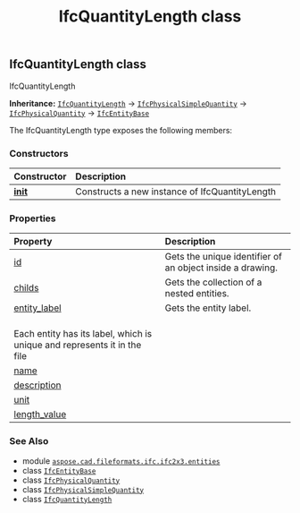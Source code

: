 ﻿---
title: IfcQuantityLength class
second_title: Aspose.CAD for Python via .NET API References
description: 
type: docs
weight: 4150
url: /python-net/aspose.cad.fileformats.ifc.ifc2x3.entities/ifcquantitylength/
is_root: false
---

## IfcQuantityLength class

IfcQuantityLength



**Inheritance:** [`IfcQuantityLength`](/cad/python-net/aspose.cad.fileformats.ifc.ifc2x3.entities/ifcquantitylength) → 
[`IfcPhysicalSimpleQuantity`](/cad/python-net/aspose.cad.fileformats.ifc.ifc2x3.entities/ifcphysicalsimplequantity) → 
[`IfcPhysicalQuantity`](/cad/python-net/aspose.cad.fileformats.ifc.ifc2x3.entities/ifcphysicalquantity) → 
[`IfcEntityBase`](/cad/python-net/aspose.cad.fileformats.ifc/ifcentitybase)



The IfcQuantityLength type exposes the following members:

### Constructors
| Constructor | Description |
| :- | :- |
| [__init__](/cad/python-net/aspose.cad.fileformats.ifc.ifc2x3.entities/ifcquantitylength/__init__/#) | Constructs a new instance of IfcQuantityLength |


### Properties
| Property | Description |
| :- | :- |
| [id](/cad/python-net/aspose.cad.fileformats.ifc.ifc2x3.entities/ifcquantitylength/id) | Gets the unique identifier of an object inside a drawing. |
| [childs](/cad/python-net/aspose.cad.fileformats.ifc.ifc2x3.entities/ifcquantitylength/childs) | Gets the collection of a nested entities. |
| [entity_label](/cad/python-net/aspose.cad.fileformats.ifc.ifc2x3.entities/ifcquantitylength/entity_label) | Gets the entity label.<br/>Each entity has its label, which is unique and represents it in the file |
| [name](/cad/python-net/aspose.cad.fileformats.ifc.ifc2x3.entities/ifcquantitylength/name) |  |
| [description](/cad/python-net/aspose.cad.fileformats.ifc.ifc2x3.entities/ifcquantitylength/description) |  |
| [unit](/cad/python-net/aspose.cad.fileformats.ifc.ifc2x3.entities/ifcquantitylength/unit) |  |
| [length_value](/cad/python-net/aspose.cad.fileformats.ifc.ifc2x3.entities/ifcquantitylength/length_value) |  |



### See Also
* module [`aspose.cad.fileformats.ifc.ifc2x3.entities`](..)
* class [`IfcEntityBase`](/cad/python-net/aspose.cad.fileformats.ifc/ifcentitybase)
* class [`IfcPhysicalQuantity`](/cad/python-net/aspose.cad.fileformats.ifc.ifc2x3.entities/ifcphysicalquantity)
* class [`IfcPhysicalSimpleQuantity`](/cad/python-net/aspose.cad.fileformats.ifc.ifc2x3.entities/ifcphysicalsimplequantity)
* class [`IfcQuantityLength`](/cad/python-net/aspose.cad.fileformats.ifc.ifc2x3.entities/ifcquantitylength)
